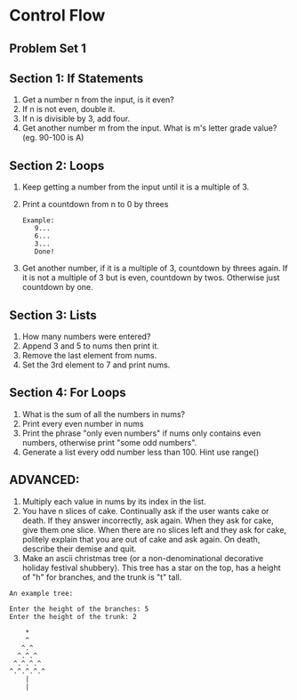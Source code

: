 Control Flow
=============================
Problem Set 1
-----------------------------

Section 1:  If Statements
-----------------------------

 1. Get a number n from the input, is it even?
 2. If n is not even, double it.
 3. If n is divisible by 3, add four.
 4. Get another number m from the input.  What is m's letter grade value? (eg. 90-100 is A)


Section 2:  Loops
-----------------------------

 1. Keep getting a number from the input until it is a multiple of 3.
 2. Print a countdown from n to 0 by threes 
    ```
    Example:  
       9...
       6...
       3...
       Done!
    ```

 3. Get another number, if it is a multiple of 3, countdown by 
    threes again.  If it is not a multiple of 3 but is even, 
    countdown by twos.  Otherwise just countdown by one.


Section 3:  Lists
-----------------------------

 1.  How many numbers were entered?
 2.  Append 3 and 5 to nums then print it.
 3.  Remove the last element from nums.
 4.  Set the 3rd element to 7 and print nums.


Section 4:  For Loops
-----------------------------

 1. What is the sum of all the numbers in nums?
 2. Print every even number in nums
 3. Print the phrase "only even numbers" if nums only 
    contains even numbers, otherwise print "some odd numbers".
 4. Generate a list every odd number less than 100. Hint use range()

ADVANCED:
-----------------------------

1. Multiply each value in nums by its index in the list.
2. You have n slices of cake. Continually ask if the user wants cake 
   or death.  If they answer incorrectly, ask again.  When they ask 
   for cake, give them one slice.  When there are no slices left and 
   they ask for cake, politely explain that you are out of cake and 
   ask again. On death, describe their demise and quit.
3. Make an ascii christmas tree (or a non-denominational decorative 
   holiday festival shubbery).  This tree has a star on the top, 
   has a height of "h" for branches, and the trunk is "t" tall.

```
An example tree:

Enter the height of the branches: 5
Enter the height of the trunk: 2

    *
    ^
   ^.^
  ^.^.^
 ^.^.^.^
^.^.^.^.^
    |
    |
```
